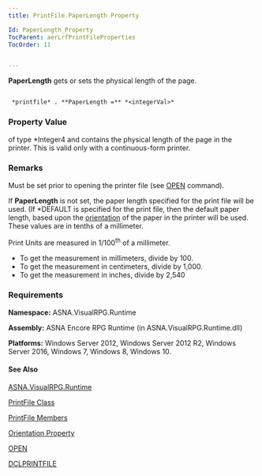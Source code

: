 ```yaml
---
title: PrintFile.PaperLength Property

Id: PaperLength_Property
TocParent: aerLrfPrintFileProperties
TocOrder: 11


---
```


**PaperLength** gets or sets the physical length of the page. 

```

 *printfile* . **PaperLength =** *<integerVal>* 
```

### Property Value
***<integerVal>*** of type *Integer4 and contains the physical length of the page in the printer. This is valid only with a continuous-form printer. 

### Remarks
Must be set prior to opening the printer file (see [OPEN](OPEN.html) command). 

If **PaperLength** is not set, the paper length specified for the print file will be used. (If *DEFAULT is specified for the print file, then the default paper length, based upon the [orientation](Orientation_Property.html) of the paper in the printer will be used. These values are in tenths of a millimeter. 

Print Units are measured in 1/100<sup>th</sup> of a millimeter. 

- To get the measurement in millimeters, divide by 100.
- To get the measurement in centimeters, divide by 1,000.
- To get the measurement in inches, divide by 2,540

### Requirements
**Namespace:** ASNA.VisualRPG.Runtime 

**Assembly:** ASNA Encore RPG Runtime (in ASNA.VisualRPG.Runtime.dll) 

**Platforms:** Windows Server 2012, Windows Server 2012 R2, Windows Server 2016, Windows 7, Windows 8, Windows 10. 

#### See Also
[ASNA.VisualRPG.Runtime](ecrLrfRuntimeNamespace.html)

[PrintFile Class](ecrLrfPrintFileClass.html)

[PrintFile Members](ecrLrfPrintFileMembers.html)

[Orientation Property](Orientation_Property.html)

[OPEN](OPEN.html)

[DCLPRINTFILE](DCLPRINTFILE.html) 
